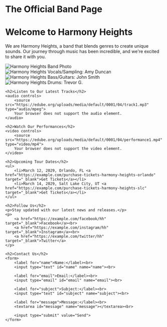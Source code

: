 # The Official Band Page
<!DOCTYPE html>
<html lang="en">
<head>
    <meta charset="UTF-8">
    <meta name="description" content="Official webpage of Harmony Heights, featuring our latest music, tour dates, and exclusive content for our fans.">
    <title>Harmony Heights: Feel the Music</title>
</head>
<body>
    <h1>Welcome to Harmony Heights</h1>
    <p>We are Harmony Heights, a band that blends genres to create unique sounds. Our journey through music has been incredible, and we're excited to share it with you.</p>
    <img src="https://edube.org/uploads/media/default/0001/04/band-photo.jpg" alt="Harmony Heights Band Photo">
    <img src="https://edube.org/uploads/media/default/0001/04/member1-amy.jpg" alt="Harmony Heights Vocals/Sampling: Amy Duncan">
    <img src="https://edube.org/uploads/media/default/0001/04/member2-john.jpg" alt="Harmony Heights Bass/Guitars: John Smith">
    <img src="https://edube.org/uploads/media/default/0001/04/member3-trevor.jpg" alt="Harmony Heights Drums: Trevor G.">

    <h2>Listen to Our Latest Tracks</h2>
    <audio controls>
        <source src="https://edube.org/uploads/media/default/0001/04/track1.mp3" type="audio/mpeg">
        Your browser does not support the audio element.
    </audio>

    <h2>Watch Our Performances</h2>
    <video controls>
        <source src="https://edube.org/uploads/media/default/0001/04/performance1.mp4" type="video/mp4">
        Your browser does not support the video element.
    </video>

    <h2>Upcoming Tour Dates</h2>
    <ul>
        <li>March 12, 2029, Orlando, FL <a href="https://example.com/purchase-tickets-harmony-heights-orlando" target="_blank">Get Tickets</a></li>
        <li>March 14, 2029, Salt Lake City, UT <a href="https://example.com/purchase-tickets-harmony-heights-slc" target="_blank">Get Tickets</a></li>
    </ul>

    <h2>Follow Us</h2>
    <p>Stay updated with our latest news and releases.</p>
    <p>
        <a href="https://example.com/facebook/hh" target="_blank">Facebook</a><br>
        <a href="https://example.com/instagram/hh" target="_blank">Instagram</a><br>
        <a href="https://example.com/twitter/hh" target="_blank">Twitter</a>
    </p>

    <h2>Contact Us</h2>
    <form>
        <label for="name">Name:</label><br>
        <input type="text" id="name" name="name"><br>

        <label for="email">Email:</label><br>
        <input type="email" id="email" name="email"><br>

        <label for="subject">Subject:</label><br>
        <input type="text" id="subject" name="subject"><br>

        <label for="message">Message:</label><br>
        <textarea id="message" name="message"></textarea><br>

        <input type="submit" value="Send">
    </form>
</body>
</html>
